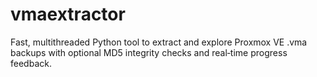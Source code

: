 # vmaextractor
Fast, multithreaded Python tool to extract and explore Proxmox VE .vma backups with optional MD5 integrity checks and real‑time progress feedback.
